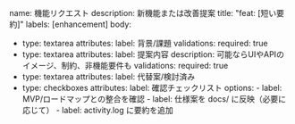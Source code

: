 name: 機能リクエスト
description: 新機能または改善提案
title: "feat: [短い要約]"
labels: [enhancement]
body:
  - type: textarea
    attributes:
      label: 背景/課題
    validations:
      required: true
  - type: textarea
    attributes:
      label: 提案内容
      description: 可能ならUIやAPIのイメージ、制約、非機能要件も
    validations:
      required: true
  - type: textarea
    attributes:
      label: 代替案/検討済み
  - type: checkboxes
    attributes:
      label: 確認チェックリスト
      options:
        - label: MVP/ロードマップとの整合を確認
        - label: 仕様案を docs/ に反映（必要に応じて）
        - label: activity.log に要約を追加
